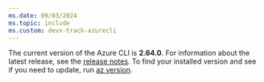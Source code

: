 ```yaml
---
ms.date: 09/03/2024
ms.topic: include
ms.custom: devx-track-azurecli
---
```


The current version of the Azure CLI is __2.64.0__. For information about the latest release, see the [release notes](../release-notes-azure-cli.md). To find your installed version and see if you need to update, run [az version](/cli/azure/reference-index#az_version).
